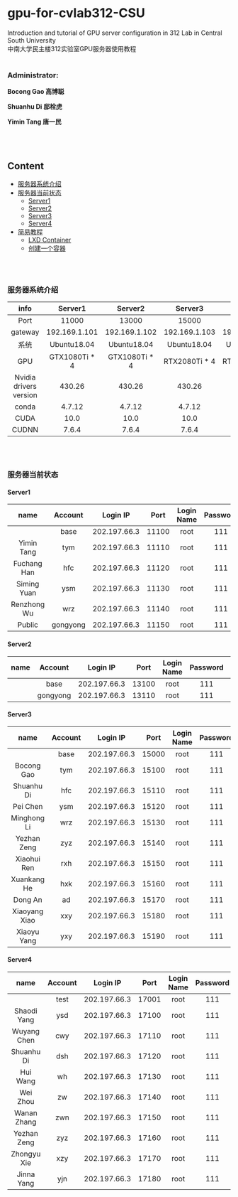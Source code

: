 # gpu-for-cvlab312-CSU
 Introduction and tutorial of GPU server configuration in 312 Lab in Central South University   
 中南大学民主楼312实验室GPU服务器使用教程
<br/>
<br/>

### Administrator:   

**Bocong Gao 高博聪**    

**Shuanhu Di 邸栓虎**    

**Yimin Tang 唐一民**   

<br/>
<br/>

## Content
- [服务器系统介绍](#服务器系统介绍)
- [服务器当前状态](#服务器当前状态)
  - [Server1](#Server1)
  - [Server2](#Server2)
  - [Server3](#Server3)
  - [Server4](#Server4)
- [简易教程](#简易教程)
  - [LXD Container](#/lxd.md)
  - [创建一个容器](#/create.md)


<br/>
<br/>

### 服务器系统介绍
 
| info | Server1 | Server2 | Server3 | Server4 | 
| :----: | :----: | :------: | :---: | :------: | 
| Port  | 11000 | 13000 | 15000 | 17000 | 
| gateway | 192.169.1.101 | 192.169.1.102 | 192.169.1.103 | 192.169.1.104 |
| 系统 | Ubuntu18.04 | Ubuntu18.04 | Ubuntu18.04 | Ubuntu18.04 | 
| GPU | GTX1080Ti * 4 | GTX1080Ti * 4 | RTX2080Ti * 4 | RTX2080Ti * 4 |  
| Nvidia drivers version | 430.26 | 430.26 | 430.26 | 430.26 |  
| conda | 4.7.12 | 4.7.12 | 4.7.12 | 4.7.12 | 
| CUDA | 10.0 | 10.0 | 10.0 | 10.0 |  
| CUDNN | 7.6.4 | 7.6.4 | 7.6.4 | 7.6.4 |  

<br/>
<br/>

### 服务器当前状态
#### Server1

| name | Account | Login IP | Port | Login Name | Password | Ipv4 address |  
| :----: | :----: | :------: | :---: | :------: | :---: | :--------: |
|   | base | 202.197.66.3 | 11100 | root | 111 | 10.119.6.151:22 |
| Yimin Tang | tym | 202.197.66.3 | 11110 | root | 111 | 10.119.6.88:22 |
| Fuchang Han | hfc | 202.197.66.3 | 11120 | root | 111 | 10.119.6.155:22 |
| Siming Yuan | ysm | 202.197.66.3 | 11130 | root | 111 | 10.119.6.62:22 |
| Renzhong Wu | wrz | 202.197.66.3 | 11140 | root | 111 | 10.119.6.55:22 |
| Public | gongyong | 202.197.66.3 | 11150 | root | 111 | 10.119.6.38:22 |

#### Server2

| name | Account | Login IP | Port | Login Name | Password | Ipv4 address |  
| :----: | :----: | :------: | :---: | :------: | :---: | :--------: |
|   | base | 202.197.66.3 | 13100 | root | 111 | 10.88.221.23:22 |
|   | gongyong | 202.197.66.3 | 13110 | root | 111 | 10.88.221.21:22 |

#### Server3

| name | Account | Login IP | Port | Login Name | Password | Ipv4 address |   
| :----: | :----: | :------: | :---: | :------: | :---: | :--------: |
|   | base | 202.197.66.3 | 15000 | root | 111 | 10.124.170.252:22 |
| Bocong Gao | tym | 202.197.66.3 | 15100 | root | 111 | 10.124.170.74:22 |
| Shuanhu Di | hfc | 202.197.66.3 | 15110 | root | 111 | 10.124.170.91:22 |
| Pei Chen | ysm | 202.197.66.3 | 15120 | root | 111 | 10.124.170.22:22 |
| Minghong Li | wrz | 202.197.66.3 | 15130 | root | 111 | 10.124.170.233:22 |
| Yezhan Zeng | zyz | 202.197.66.3 | 15140 | root | 111 | 10.124.170.178:22 |
| Xiaohui Ren | rxh | 202.197.66.3 | 15150 | root | 111 | 10.124.170.150:22 |
| Xuankang He | hxk | 202.197.66.3 | 15160 | root | 111 | 10.124.170.130:22 |
| Dong An | ad | 202.197.66.3 | 15170 | root | 111 | 10.124.170.24:22 |
| Xiaoyang Xiao | xxy | 202.197.66.3 | 15180 | root | 111 | 10.124.170.25:22 |
| Xiaoyu Yang | yxy | 202.197.66.3 | 15190 | root | 111 | 10.124.170.19:22 |

#### Server4

| name | Account | Login IP | Port | Login Name | Password | Ipv4 address |   
| :----: | :----: | :------: | :---: | :------: | :---: | :--------: |
|   | test | 202.197.66.3 | 17001 | root | 111 | |
| Shaodi Yang | ysd | 202.197.66.3 | 17100 | root | 111 | 10.213.4.92:22 |
| Wuyang Chen | cwy | 202.197.66.3 | 17110 | root | 111 | 10.213.4.100:22 |
| Shuanhu Di | dsh | 202.197.66.3 | 17120 | root | 111 | 10.213.4.70:22 |
| Hui Wang | wh | 202.197.66.3 | 17130 | root | 111 | 10.213.4.84:22 |
| Wei Zhou | zw | 202.197.66.3 | 17140 | root | 111 | 10.213.4.74:22 |
| Wanan Zhang | zwn | 202.197.66.3 | 17150 | root | 111 | 10.213.4.134:22 |
| Yezhan Zeng | zyz | 202.197.66.3 | 17160 | root | 111 | 10.213.4.226:22 |
| Zhongyu Xie | xzy | 202.197.66.3 | 17170 | root | 111 | 10.213.4.54:22 |
| Jinna Yang | yjn | 202.197.66.3 | 17180 | root | 111 | 10.213.4.131:22 |

<br/>
<br/>






